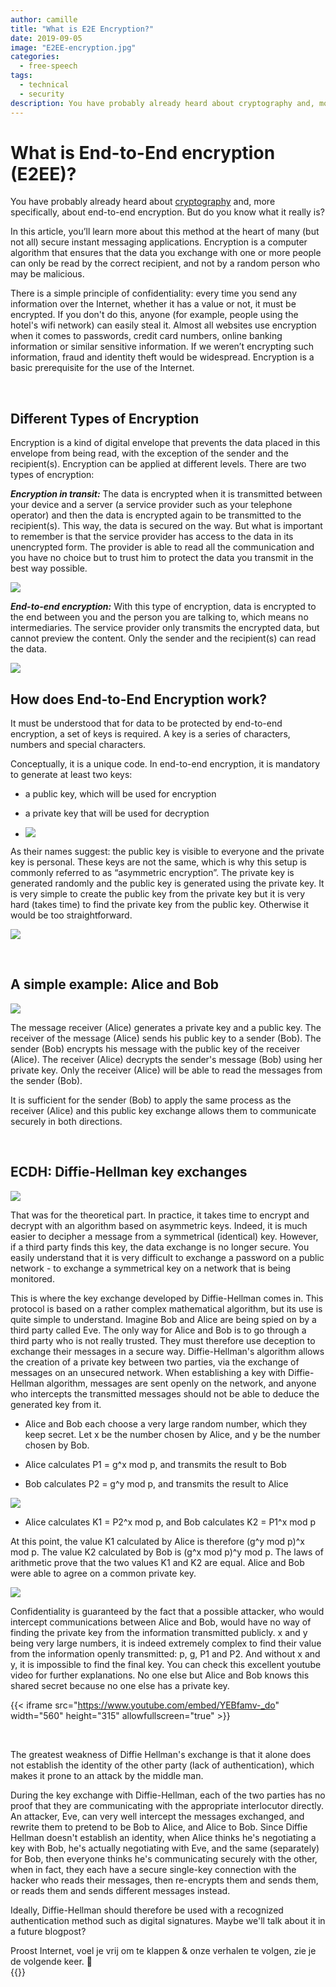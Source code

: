 ```yaml
---
author: camille
title: "What is E2E Encryption?"
date: 2019-09-05
image: "E2EE-encryption.jpg"
categories:
  - free-speech
tags:
  - technical
  - security
description: You have probably already heard about cryptography and, more specifically, about end-to-end encryption. But do you know what it really is?
---
```



# What is End-to-End encryption (E2EE)?

You have probably already heard about [cryptography](https://berty.tech/blog/history-cryptography/) and, more specifically, about end-to-end encryption. But do you know what it really is?

In this article, you’ll learn more about this method at the heart of many (but not all) secure instant messaging applications. Encryption is a computer algorithm that ensures that the data you exchange with one or more people can only be read by the correct recipient, and not by a random person who may be malicious.

There is a simple principle of confidentiality: every time you send any information over the Internet, whether it has a value or not, it must be encrypted. If you don't do this, anyone (for example, people using the hotel's wifi network) can easily steal it. Almost all websites use encryption when it comes to passwords, credit card numbers, online banking information or similar sensitive information. If we weren’t encrypting such information, fraud and identity theft would be widespread. Encryption is a basic prerequisite for the use of the Internet.

</br>

## Different Types of Encryption

Encryption is a kind of digital envelope that prevents the data placed in this envelope from being read, with the exception of the sender and the recipient(s). Encryption can be applied at different levels. There are two types of encryption:

***Encryption in transit:*** The data is encrypted when it is transmitted between your device and a server (a service provider such as your telephone operator) and then the data is encrypted again to be transmitted to the recipient(s). This way, the data is secured on the way. But what is important to remember is that the service provider has access to the data in its unencrypted form. The provider is able to read all the communication and you have no choice but to trust him to protect the data you transmit in the best way possible.

![](image8.png)

***End-to-end encryption:*** With this type of encryption, data is encrypted to the end between you and the person you are talking to, which means no intermediaries. The service provider only transmits the encrypted data, but cannot preview the content. Only the sender and the recipient(s) can read the data.

![](image6.png)


## How does End-to-End Encryption work?



It must be understood that for data to be protected by end-to-end encryption, a set of keys is required. A key is a series of characters, numbers and special characters.

Conceptually, it is a unique code. In end-to-end encryption, it is mandatory to generate at least two keys:

- a public key, which will be used for encryption

- a private key that will be used for decryption
- ![](image5.png)


As their names suggest: the public key is visible to everyone and the private key is personal. These keys are not the same, which is why this setup is commonly referred to as “asymmetric encryption”. The private key is generated randomly and the public key is generated using the private key. It is very simple to create the public key from the private key but it is very hard (takes time) to find the private key from the public key. Otherwise it would be too straightforward.

![](image1.png)

</br>

## A simple example: Alice and Bob

![](image4.png)

The message receiver (Alice) generates a private key and a public key. The receiver of the message (Alice) sends his public key to a sender (Bob). The sender (Bob) encrypts his message with the public key of the receiver (Alice). The receiver (Alice) decrypts the sender's message (Bob) using her private key. Only the receiver (Alice) will be able to read the messages from the sender (Bob).

It is sufficient for the sender (Bob) to apply the same process as the receiver (Alice) and this public key exchange allows them to communicate securely in both directions.

</br>

## ECDH: Diffie-Hellman key exchanges

![](image2.png)

That was for the theoretical part. In practice, it takes time to encrypt and decrypt with an algorithm based on asymmetric keys. Indeed, it is much easier to decipher a message from a symmetrical (identical) key. However, if a third party finds this key, the data exchange is no longer secure. You easily understand that it is very difficult to exchange a password on a public network - to exchange a symmetrical key on a network that is being monitored.

This is where the key exchange developed by Diffie-Hellman comes in. This protocol is based on a rather complex mathematical algorithm, but its use is quite simple to understand. Imagine Bob and Alice are being spied on by a third party called Eve. The only way for Alice and Bob is to go through a third party who is not really trusted. They must therefore use deception to exchange their messages in a secure way. Diffie-Hellman's algorithm allows the creation of a private key between two parties, via the exchange of messages on an unsecured network. When establishing a key with Diffie-Hellman algorithm, messages are sent openly on the network, and anyone who intercepts the transmitted messages should not be able to deduce the generated key from it.





-   Alice and Bob each choose a very large random number, which they keep secret. Let x be the number chosen by Alice, and y be the number chosen by Bob.

-   Alice calculates P1 = g^x mod p, and transmits the result to Bob

-   Bob calculates P2 = g^y mod p, and transmits the result to Alice

![](image10.png)

-   Alice calculates K1 = P2^x mod p, and Bob calculates K2 = P1^x mod p


At this point, the value K1 calculated by Alice is therefore (g^y mod p)^x mod p. The value K2 calculated by Bob is (g^x mod p)^y mod p. The laws of arithmetic prove that the two values K1 and K2 are equal. Alice and Bob were able to agree on a common private key.

![](image9.png)

Confidentiality is guaranteed by the fact that a possible attacker, who would intercept communications between Alice and Bob, would have no way of finding the private key from the information transmitted publicly. x and y being very large numbers, it is indeed extremely complex to find their value from the information openly transmitted: p, g, P1 and P2. And without x and y, it is impossible to find the final key. You can check this excellent youtube video for further explanations. No one else but Alice and Bob knows this shared secret because no one else has a private key.

{{< iframe src="https://www.youtube.com/embed/YEBfamv-_do" width="560" height="315" allowfullscreen="true" >}}

</br>

The greatest weakness of Diffie Hellman's exchange is that it alone does not establish the identity of the other party (lack of authentication), which makes it prone to an attack by the middle man.

During the key exchange with Diffie-Hellman, each of the two parties has no proof that they are communicating with the appropriate interlocutor directly. An attacker, Eve, can very well intercept the messages exchanged, and rewrite them to pretend to be Bob to Alice, and Alice to Bob. Since Diffie Hellman doesn't establish an identity, when Alice thinks he's negotiating a key with Bob, he's actually negotiating with Eve, and the same (separately) for Bob, then everyone thinks he's communicating securely with the other, when in fact, they each have a secure single-key connection with the hacker who reads their messages, then re-encrypts them and sends them, or reads them and sends different messages instead.

Ideally, Diffie-Hellman should therefore be used with a recognized authentication method such as digital signatures. Maybe we'll talk about it in a future blogpost?


Proost Internet, voel je vrij om te klappen & onze verhalen te volgen, zie je de volgende keer. 🤫 </br>
 {{<tweet id="1143493043783372801">}}
